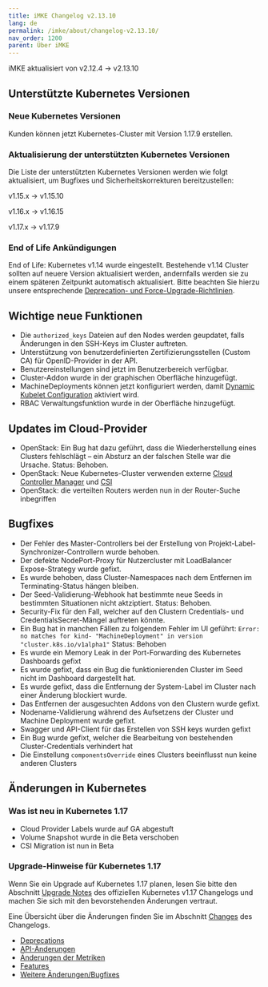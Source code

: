 ```yaml
---
title: iMKE Changelog v2.13.10
lang: de
permalink: /imke/about/changelog-v2.13.10/
nav_order: 1200
parent: Über iMKE
---
```


iMKE aktualisiert von v2.12.4 → v2.13.10

## Unterstützte Kubernetes Versionen

### Neue Kubernetes Versionen

Kunden können jetzt Kubernetes-Cluster mit Version 1.17.9 erstellen.

### Aktualisierung der unterstützten Kubernetes Versionen

Die Liste der unterstützten Kubernetes Versionen werden wie folgt aktualisiert, um Bugfixes und Sicherheitskorrekturen bereitzustellen:

v1.15.x -> v1.15.10

v1.16.x -> v1.16.15

v1.17.x -> v1.17.9

### End of Life Ankündigungen

End of Life: Kubernetes v1.14 wurde eingestellt. Bestehende v1.14 Cluster sollten auf neuere Version aktualisiert werden, andernfalls werden sie zu einem späteren Zeitpunkt automatisch aktualisiert. Bitte beachten Sie hierzu unsere entsprechende [Deprecation- und Force-Upgrade-Richtlinien](../../clusterlifecycle/deprecationpolicy).

## Wichtige neue Funktionen

- Die `authorized_keys` Dateien auf den Nodes werden geupdatet, falls Änderungen in den SSH-Keys im Cluster auftreten.
- Unterstützung von benutzerdefinierten Zertifizierungsstellen (Custom CA) für OpenID-Provider in der API.
- Benutzereinstellungen sind jetzt im Benutzerbereich verfügbar.
- Cluster-Addon wurde in der graphischen Oberfläche hinzugefügt.
- MachineDeployments können jetzt konfiguriert werden, damit [Dynamic Kubelet Configuration](https://kubernetes.io/blog/2018/07/11/dynamic-kubelet-configuration/) aktiviert wird.
- RBAC Verwaltungsfunktion wurde in der Oberfläche hinzugefügt.

## Updates im Cloud-Provider

- OpenStack: Ein Bug hat dazu geführt, dass die Wiederherstellung eines Clusters fehlschlägt – ein Absturz an der falschen Stelle war die Ursache. Status: Behoben.
- OpenStack: Neue Kubernetes-Cluster verwenden externe [Cloud Controller Manager](https://kubernetes.io/docs/tasks/administer-cluster/running-cloud-controller/) und [CSI](https://kubernetes.io/blog/2019/01/15/container-storage-interface-ga/)
- OpenStack: die verteilten Routers werden nun in der Router-Suche inbegriffen

## Bugfixes

- Der Fehler des Master-Controllers bei der Erstellung von Projekt-Label-Synchronizer-Controllern wurde behoben.
- Der defekte NodePort-Proxy für Nutzercluster mit LoadBalancer Expose-Strategy wurde gefixt.
- Es wurde behoben, dass Cluster-Namespaces nach dem Entfernen im Terminating-Status hängen bleiben.
- Der Seed-Validierung-Webhook hat bestimmte neue Seeds in bestimmten Situationen nicht aktziptiert. Status: Behoben.
- Security-Fix für den Fall, welcher auf den Clustern Credentials- und CredentialsSecret-Mängel auftreten könnte.
- Ein Bug hat in manchen Fällen zu folgendem Fehler im UI geführt: `Error: no matches for kind- "MachineDeployment" in version "cluster.k8s.io/v1alpha1"` Status: Behoben
- Es wurde ein Memory Leak in der Port-Forwarding des Kubernetes Dashboards gefixt
- Es wurde gefixt, dass ein Bug die funktionierenden Cluster im Seed nicht im Dashboard dargestellt hat.
- Es wurde gefixt, dass die Entfernung der System-Label im Cluster nach einer Änderung blockiert wurde.
- Das Entfernen der ausgesuchten Addons von den Clustern wurde gefixt.
- Nodename-Validierung während des Aufsetzens der Cluster und Machine Deployment wurde gefixt.
- Swagger und API-Client für das Erstellen von SSH keys wurden gefixt
- Ein Bug wurde gefixt, welcher die Bearbeitung von bestehenden Cluster-Credentials verhindert hat
- Die Einstellung `componentsOverride` eines Clusters beeinflusst nun keine anderen Clusters

## Änderungen in Kubernetes

### Was ist neu in Kubernetes 1.17

- Cloud Provider Labels wurde auf GA abgestuft
- Volume Snapshot wurde in die Beta verschoben
- CSI Migration ist nun in Beta

### Upgrade-Hinweise für Kubernetes 1.17

Wenn Sie ein Upgrade auf Kubernetes 1.17 planen, lesen Sie bitte den Abschnitt [Upgrade Notes](https://v1-17.docs.kubernetes.io/docs/setup/release/notes/#urgent-upgrade-notes) des offiziellen Kubernetes v1.17 Changelogs und machen Sie sich mit den bevorstehenden Änderungen vertraut.

Eine Übersicht über die Änderungen finden Sie im Abschnitt [Changes](https://v1-17.docs.kubernetes.io/docs/setup/release/notes/#changes) des Changelogs.

* [Deprecations](https://v1-17.docs.kubernetes.io/docs/setup/release/notes/#deprecations-and-removals)
* [API-Änderungen](https://v1-17.docs.kubernetes.io/docs/setup/release/notes/#api-changes)
* [Änderungen der Metriken](https://v1-17.docs.kubernetes.io/docs/setup/release/notes/#metrics-changes)
* [Features](https://v1-17.docs.kubernetes.io/docs/setup/release/notes/#notable-features)
* [Weitere Änderungen/Bugfixes](https://v1-17.docs.kubernetes.io/docs/setup/release/notes/#other-notable-changes)
